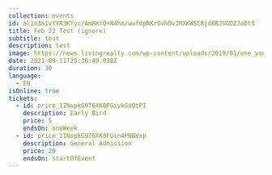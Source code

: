 ```yaml
---
collection: events
id: al1n3m1vYYR3KYyc/AmHXrO+N4hm/wwfdpRKrOvhDvJMXKWSC8jd6BJVODZJoDtS
title: Feb 22 Test (ignore)
subtitle: test
description: test
image: https://news.livingrealty.com/wp-content/uploads/2019/01/one_yonge.jpg
date: 2021-09-11T23:30:49.038Z
duration: 30
language:
  - EN
isOnline: true
tickets:
  - id: price_1INopkG9T6XK0FGiykG4QtPI
    description: Early Bird
    price: 5
    endsOn: oneWeek
  - id: price_1INopkG9T6XK0FGin4PNBVxp
    description: General Admission
    price: 20
    endsOn: startOfEvent
---
```

